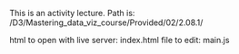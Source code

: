 This is an activity lecture.
Path is: /D3/Mastering_data_viz_course/Provided/02/2.08.1/

html to open with live server: index.html
file to edit: main.js


